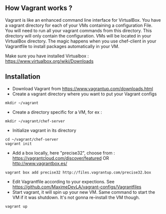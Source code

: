 How Vagrant works ?
-------------------
Vagrant is like an enhanced command line interface for VirtualBox.
You have a vagrant directory for each of your VMs containing a configuration File. You will need to run all your vagrant commands from this directory. This directory will only contain the configuration. VMs will be located in your VirtualBox directory.
The magic happens when you use chef-client in your Vagrantfile to install packages automatically in your VM.

Make sure you have installed Virtualbox : https://www.virtualbox.org/wiki/Downloads

Installation
------------

* Download Vagrant from
https://www.vagrantup.com/downloads.html
* Create a vagrant directory where you want to put your Vagrant configs
```
mkdir ~/vagrant
```
* Create a directory specific for a VM, for ex : 
```
mkdir ~/vagrant/chef-server
```
* Initialize vagrant in its directory
```
cd ~/vagrant/chef-server
vagrant init
```
* Add a box locally, here "precise32", choose from : https://vagrantcloud.com/discover/featured OR http://www.vagrantbox.es/
```
vagrant box add precise32 http://files.vagrantup.com/precise32.box
```

* Edit Vagrantfile according to your expections. See https://github.com/MaximeDevLA/vagrant-configs/Vagrantfiles
* Start vagrant, it will spin up your new VM. Same command to start the VM if it was shutdown. It's not gonna re-install the VM though.
```
vagrant up
```
